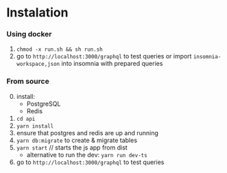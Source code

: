 # Instalation
### Using docker
1. `chmod -x run.sh && sh run.sh`
6. go to `http://localhost:3000/graphql` to test queries  or import `insomnia-workspace,json` into insomnia with prepared queries

### From source
0. install:
    - PostgreSQL
    - Redis
1. `cd api`
2. `yarn install`
3. ensure that postgres and redis are up and running
4. `yarn db:migrate` to create & migrate tables 
5. `yarn start` // starts the js app from dist
    - alternative to run the dev: `yarn run dev-ts`
6. go to `http://localhost:3000/graphql` to test queries
